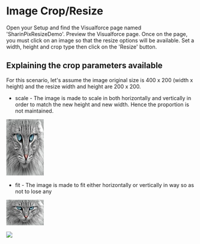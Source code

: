 
# Image Crop/Resize

Open your Setup and find the Visualforce page named 'SharinPixResizeDemo'. Preview the Visualforce page. Once on the page, you must click on an image so that the resize options will be available. Set a width, height and crop type then click on the 'Resize' button.

## Explaining the crop parameters available
For this scenario, let's assume the image original size is 400 x 200 (width x height) and the resize width and height are 200 x 200.
* scale - The image is made to scale in both horizontally and vertically in order to match the new height and new width. Hence the proportion is not maintained.

<img src="https://raw.githubusercontent.com/Akhilesh05/img/master/scale.jpg">

* fit - The image is made to fit either horizontally or vertically in way so as not to lose any

<img src="https://raw.githubusercontent.com/Akhilesh05/img/master/fit.jpg">

[<img src="https://raw.githubusercontent.com/afawcett/githubsfdeploy/master/deploy.png">](https://githubsfdeploy.herokuapp.com?owner=sharinpix&repo=demo-apex&ref=image-resize)

